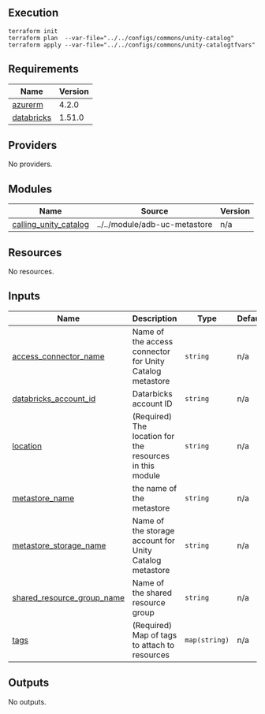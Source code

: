 ## Execution

```shell
terraform init
terraform plan  --var-file="../../configs/commons/unity-catalog"
terraform apply --var-file="../../configs/commons/unity-catalogtfvars"
```

<!-- BEGINNING OF PRE-COMMIT-TERRAFORM DOCS HOOK -->
## Requirements

| Name | Version |
|------|---------|
| <a name="requirement_azurerm"></a> [azurerm](#requirement\_azurerm) | 4.2.0 |
| <a name="requirement_databricks"></a> [databricks](#requirement\_databricks) | 1.51.0 |

## Providers

No providers.

## Modules

| Name | Source | Version |
|------|--------|---------|
| <a name="module_calling_unity_catalog"></a> [calling\_unity\_catalog](#module\_calling\_unity\_catalog) | ../../module/adb-uc-metastore | n/a |

## Resources

No resources.

## Inputs

| Name | Description | Type | Default | Required |
|------|-------------|------|---------|:--------:|
| <a name="input_access_connector_name"></a> [access\_connector\_name](#input\_access\_connector\_name) | Name of the access connector for Unity Catalog metastore | `string` | n/a | yes |
| <a name="input_databricks_account_id"></a> [databricks\_account\_id](#input\_databricks\_account\_id) | Datarbicks account ID | `string` | n/a | yes |
| <a name="input_location"></a> [location](#input\_location) | (Required) The location for the resources in this module | `string` | n/a | yes |
| <a name="input_metastore_name"></a> [metastore\_name](#input\_metastore\_name) | the name of the metastore | `string` | n/a | yes |
| <a name="input_metastore_storage_name"></a> [metastore\_storage\_name](#input\_metastore\_storage\_name) | Name of the storage account for Unity Catalog metastore | `string` | n/a | yes |
| <a name="input_shared_resource_group_name"></a> [shared\_resource\_group\_name](#input\_shared\_resource\_group\_name) | Name of the shared resource group | `string` | n/a | yes |
| <a name="input_tags"></a> [tags](#input\_tags) | (Required) Map of tags to attach to resources | `map(string)` | n/a | yes |

## Outputs

No outputs.
<!-- END OF PRE-COMMIT-TERRAFORM DOCS HOOK -->